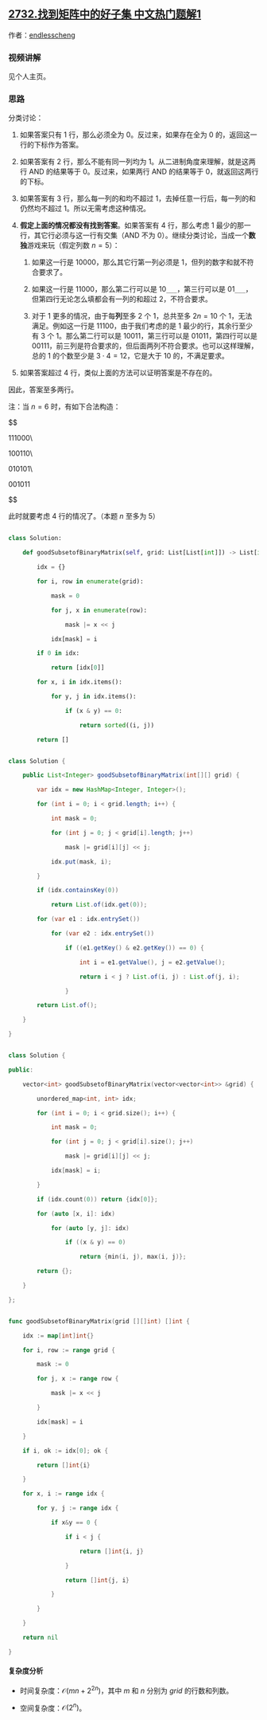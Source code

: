 ## [2732.找到矩阵中的好子集 中文热门题解1](https://leetcode.cn/problems/find-a-good-subset-of-the-matrix/solutions/100000/xiang-xi-fen-xi-wei-shi-yao-zhi-duo-kao-mbl6a)

作者：[endlesscheng](https://leetcode.cn/u/endlesscheng)
### 视频讲解

见个人主页。

### 思路

分类讨论：

1. 如果答案只有 $1$ 行，那么必须全为 $0$。反过来，如果存在全为 $0$ 的，返回这一行的下标作为答案。
2. 如果答案有 $2$ 行，那么不能有同一列均为 $1$。从二进制角度来理解，就是这两行 AND 的结果等于 $0$。反过来，如果两行 AND 的结果等于 $0$，就返回这两行的下标。
3. 如果答案有 $3$ 行，那么每一列的和均不超过 $1$，去掉任意一行后，每一列的和仍然均不超过 $1$。所以无需考虑这种情况。
4. **假定上面的情况都没有找到答案**。如果答案有 $4$ 行，那么考虑 $1$ 最少的那一行，其它行必须与这一行有交集（AND 不为 $0$）。继续分类讨论，当成一个**数独**游戏来玩（假定列数 $n=5$）：
   1. 如果这一行是 $10000$，那么其它行第一列必须是 $1$，但列的数字和就不符合要求了。
   2. 如果这一行是 $11000$，那么第二行可以是 $10\texttt{\_\_\_}$，第三行可以是 $01\texttt{\_\_\_}$，但第四行无论怎么填都会有一列的和超过 $2$，不符合要求。
   3. 对于 $1$ 更多的情况，由于每**列**至多 $2$ 个 $1$，总共至多 $2n=10$ 个 $1$，无法满足。例如这一行是 $11100$，由于我们考虑的是 $1$ 最少的行，其余行至少有 $3$ 个 $1$。那么第二行可以是 $10011$，第三行可以是 $01011$，第四行可以是 $00111$，前三列是符合要求的，但后面两列不符合要求。也可以这样理解，总的 $1$ 的个数至少是 $3\cdot 4=12$，它是大于 $10$ 的，不满足要求。
5. 如果答案超过 $4$ 行，类似上面的方法可以证明答案是不存在的。

因此，答案至多两行。

注：当 $n=6$ 时，有如下合法构造：

$$
111000\\
100110\\
010101\\
001011
$$

此时就要考虑 $4$ 行的情况了。（本题 $n$ 至多为 $5$）

```py [sol-Python3]
class Solution:
    def goodSubsetofBinaryMatrix(self, grid: List[List[int]]) -> List[int]:
        idx = {}
        for i, row in enumerate(grid):
            mask = 0
            for j, x in enumerate(row):
                mask |= x << j
            idx[mask] = i
        if 0 in idx:
            return [idx[0]]
        for x, i in idx.items():
            for y, j in idx.items():
                if (x & y) == 0:
                    return sorted((i, j))
        return []
```

```java [sol-Java]
class Solution {
    public List<Integer> goodSubsetofBinaryMatrix(int[][] grid) {
        var idx = new HashMap<Integer, Integer>();
        for (int i = 0; i < grid.length; i++) {
            int mask = 0;
            for (int j = 0; j < grid[i].length; j++)
                mask |= grid[i][j] << j;
            idx.put(mask, i);
        }
        if (idx.containsKey(0))
            return List.of(idx.get(0));
        for (var e1 : idx.entrySet())
            for (var e2 : idx.entrySet())
                if ((e1.getKey() & e2.getKey()) == 0) {
                    int i = e1.getValue(), j = e2.getValue();
                    return i < j ? List.of(i, j) : List.of(j, i);
                }
        return List.of();
    }
}
```

```cpp [sol-C++]
class Solution {
public:
    vector<int> goodSubsetofBinaryMatrix(vector<vector<int>> &grid) {
        unordered_map<int, int> idx;
        for (int i = 0; i < grid.size(); i++) {
            int mask = 0;
            for (int j = 0; j < grid[i].size(); j++)
                mask |= grid[i][j] << j;
            idx[mask] = i;
        }
        if (idx.count(0)) return {idx[0]};
        for (auto [x, i]: idx)
            for (auto [y, j]: idx)
                if ((x & y) == 0)
                    return {min(i, j), max(i, j)};
        return {};
    }
};
```

```go [sol-Go]
func goodSubsetofBinaryMatrix(grid [][]int) []int {
	idx := map[int]int{}
	for i, row := range grid {
		mask := 0
		for j, x := range row {
			mask |= x << j
		}
		idx[mask] = i
	}
	if i, ok := idx[0]; ok {
		return []int{i}
	}
	for x, i := range idx {
		for y, j := range idx {
			if x&y == 0 {
				if i < j {
					return []int{i, j}
				}
				return []int{j, i}
			}
		}
	}
	return nil
}
```

#### 复杂度分析

- 时间复杂度：$\mathcal{O}(mn+2^{2n})$，其中 $m$ 和 $n$ 分别为 $\textit{grid}$ 的行数和列数。
- 空间复杂度：$\mathcal{O}(2^n)$。
